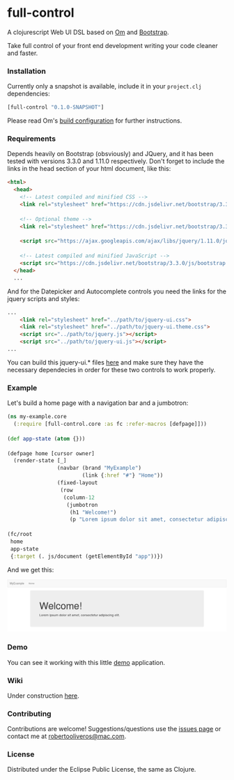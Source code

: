 full-control
============

A clojurescript Web UI DSL based on [Om](https://github.com/omcljs/om) and [Bootstrap](https://github.com/twbs/bootstrap).

Take full control of your front end development writing your code cleaner and faster.

### Installation

Currently only a snapshot is available, include it in your `project.clj` dependencies:

```clojure
[full-control "0.1.0-SNAPSHOT"]

```
Please read Om's [build configuration](https://github.com/omcljs/om#build-configuration) for further instructions.

### Requirements

Depends heavily on Bootstrap (obsviously) and JQuery, and it has been tested with versions 3.3.0 and 1.11.0 respectively. Don't forget to include the links in the head section of your html document, like this:

```html
<html>
  <head>
    <!-- Latest compiled and minified CSS -->
    <link rel="stylesheet" href="https://cdn.jsdelivr.net/bootstrap/3.3.0/css/bootstrap.min.css">

    <!-- Optional theme -->
    <link rel="stylesheet" href="https://cdn.jsdelivr.net/bootstrap/3.3.0/css/bootstrap-theme.min.css">

    <script src="https://ajax.googleapis.com/ajax/libs/jquery/1.11.0/jquery.min.js"></script>

    <!-- Latest compiled and minified JavaScript -->
    <script src="https://cdn.jsdelivr.net/bootstrap/3.3.0/js/bootstrap.min.js"></script>
  </head>
  ...
```

And for the Datepicker and Autocomplete controls you need the links for the jquery scripts and styles:

```html
...
    <link rel="stylesheet" href="../path/to/jquery-ui.css">
    <link rel="stylesheet" href="../path/to/jquery-ui.theme.css">
    <script src="../path/to/jquery.js"></script>
    <script src="../path/to/jquery-ui.js"></script>
...
```
You can build this jquery-ui.* files [here](http://jqueryui.com/download/) and make sure they have the necessary dependecies in order for these two controls to work properly. 

### Example

Let's build a home page with a navigation bar and a jumbotron:

```clojure
(ns my-example.core
  (:require [full-control.core :as fc :refer-macros [defpage]]))

(def app-state (atom {}))

(defpage home [cursor owner]
  (render-state [_]
                (navbar (brand "MyExample")
                        (link {:href "#"} "Home"))
                (fixed-layout
                 (row
                  (column-12
                   (jumbotron
                    (h1 "Welcome!")
                    (p "Lorem ipsum dolor sit amet, consectetur adipiscing elit.")))))))

(fc/root
 home
 app-state
 {:target (. js/document (getElementById "app"))})
```

And we get this:

![](https://github.com/roboli/full-control/blob/master/examples/my-example/images/jumbotron.png)

### Demo

You can see it working with this little [demo](http://www.roboli.space/full-control) application.

### Wiki

Under construction [here](https://github.com/roboli/full-control/wiki).

### Contributing

Contributions are welcome! Suggestions/questions use the [issues page](https://github.com/roboli/full-control/issues) or contact me at robertooliveros@mac.com.

### License

Distributed under the Eclipse Public License, the same as Clojure.
